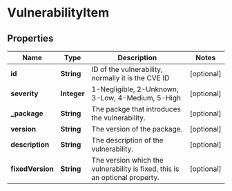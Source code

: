 # VulnerabilityItem

## Properties
Name | Type | Description | Notes
------------ | ------------- | ------------- | -------------
**id** | **String** | ID of the vulnerability, normally it is the CVE ID |  [optional]
**severity** | **Integer** | 1-Negligible, 2-Unknown, 3-Low, 4-Medium, 5-High |  [optional]
**_package** | **String** | The packge that introduces the vulnerability. |  [optional]
**version** | **String** | The version of the package. |  [optional]
**description** | **String** | The description of the vulnerability. |  [optional]
**fixedVersion** | **String** | The version which the vulnerability is fixed, this is an optional property. |  [optional]

